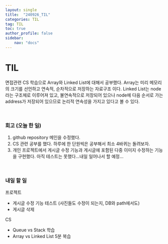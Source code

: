 ```yaml
---
layout: single
title:  "240926_TIL"
categories: TIL
tag: TIL
toc: true
author_profile: false
sidebar:
    nav: "docs"
---
```



# TIL

면접관련 CS 학습으로 Array와 Linked List에 대해서 공부했다.
Array는 미리 메모리의 크기를 선언하고 연속적, 순차적으로 저장하는 자료구조 이다. Linked List는 node 라는 구조체로 이루어져 있고, 불연속적으로 저장되어 있으나 node에 다음 순서로 가는 address가 저장되어 있으므로 논리적 연속성을 가지고 있다고 볼 수 있다. 

<br/>

### 회고 (오늘 한 일)
1. github repository 메인을 수정했다.
2. CS 관련 공부를 했다. 하루에 한 단원씩은 공부해서 최소 4바퀴는 돌려보자. 
3. 개인 프로젝트에서 게시글 수정 기능과 게시글에 포함된 다중 이미지 수정하는 기능을 구현했다. 아직 테스트는 못했다...내일 일어나서 할 예정...


<br/>

### 내일 할 일

프로젝트
- 게시글 수정 기능 테스트 (사진들도 수정이 되는지, DB와 path에서도)
- 게시글 삭제

CS
- Queue vs Stack 학습
- Array vs Linked List 5분 복습
